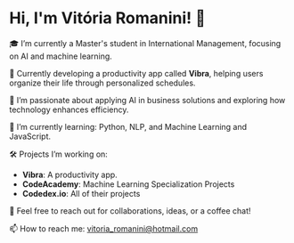 # Hi, I'm Vitória Romanini! 👋

🎓 I’m currently a Master's student in International Management, focusing on AI and machine learning.

🧠 Currently developing a productivity app called **Vibra**, helping users organize their life through personalized schedules.

💼 I’m passionate about applying AI in business solutions and exploring how technology enhances efficiency.

🌱 I’m currently learning: Python, NLP, and Machine Learning and JavaScript.

🛠️ Projects I’m working on:
- **Vibra**: A productivity app.
- **CodeAcademy**: Machine Learning Specialization Projects
- **Codedex.io**: All of their projects

💬 Feel free to reach out for collaborations, ideas, or a coffee chat!

📫 How to reach me: [vitoria_romanini@hotmail.com](mailto:vitoria_romanini@hotmail.com)

<!---
trolaatcoding/trolaatcoding is a ✨ special ✨ repository because its `README.md` (this file) appears on your GitHub profile.
You can click the Preview link to take a look at your changes.
--->
